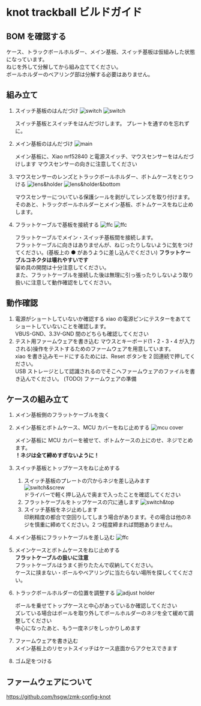 # knot trackball ビルドガイド

## BOM を確認する

ケース、トラックボールホルダー、メイン基板、スイッチ基板は仮組みした状態になっています。  
ねじを外して分解してから組み立ててください。  
ボールホルダーのベアリング部は分解する必要はありません。

## 組み立て

1. スイッチ基板のはんだづけ
   ![switch](imgs/P3163935.jpg)
   ![switch](imgs/P3163937.jpg)

   スイッチ基板とスイッチをはんだづけします。
   プレートを通すのを忘れずに。

2. メイン基板のはんだづけ
   ![main](imgs/P3163936.jpg)

   メイン基板に、Xiao nrf52840 と電源スイッチ、マウスセンサーをはんだづけします
   マウスセンサーの向きに注意してください

3. マウスセンサーのレンズとトラックボールホルダー、ボトムケースをとりつける
   ![lens&holder](imgs/P3163938.jpg)
   ![lens&holder&bottom](imgs/P3163940.jpg)

   マウスセンサーについている保護シールを剥がしてレンズを取り付けます。
   そのあと、トラックボールホルダーとメイン基板、ボトムケースをねじ止めします。

4. フラットケーブルで基板を接続する
   ![ffc](imgs/P3163939.jpg)
   ![ffc](imgs/P3163942.jpg)

   フラットケーブルでメイン・スイッチ基板間を接続します。  
   フラットケーブルに向きはありませんが、ねじったりしないように気をつけてください。(基板上の ● があうように差し込んでください)
   **フラットケーブルコネクタは壊れやすいです**  
   留め具の開閉は十分注意してください。  
   また、フラットケーブルを接続した後は無理に引っ張ったりしないよう取り扱いに注意して動作確認をしてください。

## 動作確認

1. 電源がショートしていないか確認する
   xiao の電源ピンにテスターをあててショートしていないことを確認します。  
   VBUS-GND、3.3V-GND 間のどちらも確認してください
2. テスト用ファームウェアを書き込む
   マウスとキーボード(1・2・3・4 が入力される)操作をテストするためのファームウェアを用意しています。  
   xiao を書き込みモードにするためには、Reset ボタンを 2 回連続で押してください。  
   USB ストレージとして認識されるのでそこへファームウェアのファイルを書き込んでください。
   (TODO) ファームウェアの準備

## ケースの組み立て

1. メイン基板側のフラットケーブルを抜く
2. メイン基板とボトムケース、MCU カバーをねじ止めする
   ![mcu cover](imgs/P3163943.jpg)

   メイン基板に MCU カバーを被せて、ボトムケースの上にのせ、ネジでとめます。  
   **！ネジは全て締めすぎないように！**

3. スイッチ基板とトップケースをねじ止めする
   1. スイッチ基板のプレートの穴からネジを差し込みます  
      ![switch&screw](imgs/P3163944.jpg)  
      ドライバーで軽く押し込んで奥まで入ったことを確認してください
   2. フラットケーブルをトップケースの穴に通します
      ![switch&top](imgs/P3163945.jpg)
   3. スイッチ基板をネジ止めします  
      印刷精度の都合で空回りしてしまう場合があります。その場合は他のネジを慎重に締めてください。2 つ程度締まれば問題ありません。
4. メイン基板にフラットケーブルを差し込む
   ![ffc](imgs/P3163946.jpg)

5. メインケースとボトムケースをねじ止めする  
   **フラットケーブルの扱いに注意**  
   フラットケーブルはうまく折りたたんで収納してください。  
   ケースに挟まない・ボールやベアリングに当たらない場所を探しくてください。

6. トラックボールホルダーの位置を調整する
   ![adjust holder](imgs/P3163950.jpg)

   ボールを乗せてトップケースと中心があっているか確認してください  
   ズレている場合はボールを取り外してボールホルダーのネジを全て緩めて調整してください  
   中心になったあと、もう一度ネジをしっかりしめます

7. ファームウェアを書き込む  
   メイン基板上のリセットスイッチはケース底面からアクセスできます

8. ゴム足をつける

## ファームウェアについて

https://github.com/hsgw/zmk-config-knot
